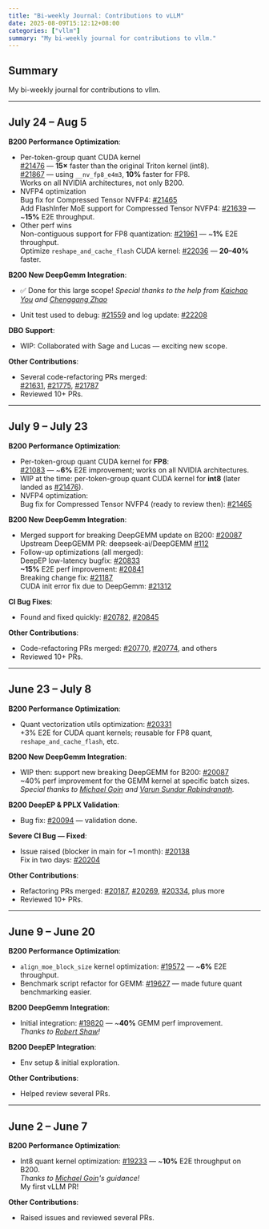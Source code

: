 ```yaml
---
title: "Bi-weekly Journal: Contributions to vLLM"
date: 2025-08-09T15:12:12+08:00
categories: ["vllm"]
summary: "My bi-weekly journal for contributions to vllm."
---
```


## Summary

My bi-weekly journal for contributions to vllm.

---

## July 24 – Aug 5

**B200 Performance Optimization**:

- Per-token-group quant CUDA kernel  
  [#21476](https://github.com/vllm-project/vllm/pull/21476) — **15×** faster than the original Triton kernel (int8).  
  [#21867](https://github.com/vllm-project/vllm/pull/21867) — using `__nv_fp8_e4m3`, **10%** faster for FP8.  
  Works on all NVIDIA architectures, not only B200.
- NVFP4 optimization  
  Bug fix for Compressed Tensor NVFP4: [#21465](https://github.com/vllm-project/vllm/pull/21465)  
  Add FlashInfer MoE support for Compressed Tensor NVFP4: [#21639](https://github.com/vllm-project/vllm/pull/21639) — ~**15%** E2E throughput.
- Other perf wins  
  Non-contiguous support for FP8 quantization: [#21961](https://github.com/vllm-project/vllm/pull/21961) — ~**1%** E2E throughput.  
  Optimize `reshape_and_cache_flash` CUDA kernel: [#22036](https://github.com/vllm-project/vllm/pull/22036) — **20–40%** faster.

**B200 New DeepGemm Integration**:

- ✅ Done for this large scope! _Special thanks to the help from [Kaichao You](https://github.com/youkaichao) and [Chenggang Zhao](https://github.com/LyricZhao)_

- Unit test used to debug: [#21559](https://github.com/vllm-project/vllm/pull/21559) and log update: [#22208](https://github.com/vllm-project/vllm/pull/22208)  

**DBO Support**:

- WIP: Collaborated with Sage and Lucas — exciting new scope.

**Other Contributions**:

- Several code-refactoring PRs merged:  
  [#21631](https://github.com/vllm-project/vllm/pull/21631), [#21775](https://github.com/vllm-project/vllm/pull/21775), [#21787](https://github.com/vllm-project/vllm/pull/21787)
- Reviewed 10+ PRs.

---

## July 9 – July 23

**B200 Performance Optimization**:

- Per-token-group quant CUDA kernel for **FP8**:  
  [#21083](https://github.com/vllm-project/vllm/pull/21083) — ~**6%** E2E improvement; works on all NVIDIA architectures.  
- WIP at the time: per-token-group quant CUDA kernel for **int8** (later landed as [#21476](https://github.com/vllm-project/vllm/pull/21476)).
- NVFP4 optimization:  
  Bug fix for Compressed Tensor NVFP4 (ready to review then): [#21465](https://github.com/vllm-project/vllm/pull/21465)

**B200 New DeepGemm Integration**:

- Merged support for breaking DeepGEMM update on B200: [#20087](https://github.com/vllm-project/vllm/pull/20087)  
  Upstream DeepGEMM PR: deepseek-ai/DeepGEMM [#112](https://github.com/deepseek-ai/DeepGEMM/pull/112)
- Follow-up optimizations (all merged):  
  DeepEP low-latency bugfix: [#20833](https://github.com/vllm-project/vllm/pull/20833)  
  **~15%** E2E perf improvement: [#20841](https://github.com/vllm-project/vllm/pull/20841)  
  Breaking change fix: [#21187](https://github.com/vllm-project/vllm/pull/21187)  
  CUDA init error fix due to DeepGemm: [#21312](https://github.com/vllm-project/vllm/pull/21312)

**CI Bug Fixes**:

- Found and fixed quickly: [#20782](https://github.com/vllm-project/vllm/pull/20782), [#20845](https://github.com/vllm-project/vllm/pull/20845)

**Other Contributions**:

- Code-refactoring PRs merged: [#20770](https://github.com/vllm-project/vllm/pull/20770), [#20774](https://github.com/vllm-project/vllm/pull/20774), and others  
- Reviewed 10+ PRs.

---

## June 23 – July 8

**B200 Performance Optimization**:

- Quant vectorization utils optimization: [#20331](https://github.com/vllm-project/vllm/pull/20331)  
  +3% E2E for CUDA quant kernels; reusable for FP8 quant, `reshape_and_cache_flash`, etc.

**B200 New DeepGemm Integration**:

- WIP then: support new breaking DeepGEMM for B200: [#20087](https://github.com/vllm-project/vllm/pull/20087)  
  ~40% perf improvement for the GEMM kernel at specific batch sizes.  
  _Special thanks to [Michael Goin](https://github.com/mgoin) and [Varun Sundar Rabindranath](https://github.com/varun-sundar-rabindranath)._

**B200 DeepEP & PPLX Validation**:

- Bug fix: [#20094](https://github.com/vllm-project/vllm/pull/20094) — validation done.

**Severe CI Bug — Fixed**:

- Issue raised (blocker in main for ~1 month): [#20138](https://github.com/vllm-project/vllm/issues/20138)  
  Fix in two days: [#20204](https://github.com/vllm-project/vllm/pull/20204)

**Other Contributions**:

- Refactoring PRs merged: [#20187](https://github.com/vllm-project/vllm/pull/20187), [#20269](https://github.com/vllm-project/vllm/pull/20269), [#20334](https://github.com/vllm-project/vllm/pull/20334), plus more  
- Reviewed 10+ PRs.

---

## June 9 – June 20

**B200 Performance Optimization**:

- `align_moe_block_size` kernel optimization: [#19572](https://github.com/vllm-project/vllm/pull/19572) — ~**6%** E2E throughput.  
- Benchmark script refactor for GEMM: [#19627](https://github.com/vllm-project/vllm/pull/19627) — made future quant benchmarking easier.

**B200 DeepGemm Integration**:

- Initial integration: [#19820](https://github.com/vllm-project/vllm/pull/19820) — ~**40%** GEMM perf improvement.  
  _Thanks to [Robert Shaw](https://github.com/robertgshaw2-redhat)!_

**B200 DeepEP Integration**:

- Env setup & initial exploration.

**Other Contributions**:

- Helped review several PRs.

---

## June 2 – June 7

**B200 Performance Optimization**:

- Int8 quant kernel optimization: [#19233](https://github.com/vllm-project/vllm/pull/19233) — ~**10%** E2E throughput on B200.  
  _Thanks to [Michael Goin](https://github.com/mgoin)'s guidance!_  
  My first vLLM PR!

**Other Contributions**:

- Raised issues and reviewed several PRs.
